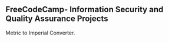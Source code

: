 **FreeCodeCamp**- Information Security and Quality Assurance Projects
------
Metric to Imperial Converter.

